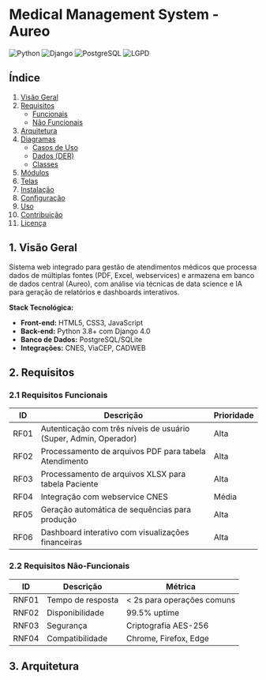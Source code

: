 # Medical Management System - Aureo

![Python](https://img.shields.io/badge/python-3.8+-blue.svg)
![Django](https://img.shields.io/badge/django-4.0-brightgreen.svg)
![PostgreSQL](https://img.shields.io/badge/postgresql-13+-blue.svg)
![LGPD](https://img.shields.io/badge/LGPD-compliant-green.svg)

## Índice
1. [Visão Geral](#1-visão-geral)
2. [Requisitos](#2-requisitos)
   - [Funcionais](#21-requisitos-funcionais)
   - [Não Funcionais](#22-requisitos-não-funcionais)
3. [Arquitetura](#3-arquitetura)
4. [Diagramas](#4-diagramas)
   - [Casos de Uso](#41-diagrama-de-casos-de-uso)
   - [Dados (DER)](#42-diagrama-de-dados-der)
   - [Classes](#43-diagrama-de-classes)
5. [Módulos](#5-módulos-do-sistema)
6. [Telas](#6-telas)
7. [Instalação](#7-instalação)
8. [Configuração](#8-configuração)
9. [Uso](#9-uso)
10. [Contribuição](#10-contribuição)
11. [Licença](#11-licença)

## 1. Visão Geral
Sistema web integrado para gestão de atendimentos médicos que processa dados de múltiplas fontes (PDF, Excel, webservices) e armazena em banco de dados central (Aureo), com análise via técnicas de data science e IA para geração de relatórios e dashboards interativos.

**Stack Tecnológica:**
- **Front-end:** HTML5, CSS3, JavaScript
- **Back-end:** Python 3.8+ com Django 4.0
- **Banco de Dados:** PostgreSQL/SQLite
- **Integrações:** CNES, ViaCEP, CADWEB

## 2. Requisitos

### 2.1 Requisitos Funcionais

| ID    | Descrição | Prioridade |
|-------|-----------|------------|
| RF01  | Autenticação com três níveis de usuário (Super, Admin, Operador) | Alta |
| RF02  | Processamento de arquivos PDF para tabela Atendimento | Alta |
| RF03  | Processamento de arquivos XLSX para tabela Paciente | Alta |
| RF04  | Integração com webservice CNES | Média |
| RF05  | Geração automática de sequências para produção | Alta |
| RF06  | Dashboard interativo com visualizações financeiras | Alta |

### 2.2 Requisitos Não-Funcionais

| ID    | Descrição | Métrica |
|-------|-----------|---------|
| RNF01 | Tempo de resposta | < 2s para operações comuns |
| RNF02 | Disponibilidade | 99.5% uptime |
| RNF03 | Segurança | Criptografia AES-256 |
| RNF04 | Compatibilidade | Chrome, Firefox, Edge |

## 3. Arquitetura
